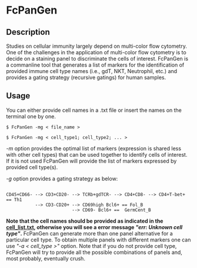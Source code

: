 # FcPanGen
## Description
Studies on cellular immunity largely depend on multi-color flow cytometry. One of the challenges in the application of multi-color flow cytometry is to decide on a staining panel to discriminate the cells of interest. FcPanGen is a commanline tool that generates a list of markers for the identification of provided immune cell type names (i.e., gdT, NKT, Neutrophil, etc.) and provides a gating strategy (recursive gatings) for human samples.
## Usage
You can either provide cell names in a .txt file or insert the names on the terminal one by one. 
<pre><code>$ FcPanGen -mg < file_name ></code></pre>
<pre><code>$ FcPanGen -mg < cell_type1; cell_type2; ... ></code></pre>
*-m* option provides the optimal list of markers (expression is shared less with other cell types) that can be used together to identify cells of interest. If it is not used FcPanGen will provide the list of markers expressed by provided cell type(s).

*-g* option provides a gating strategy as below:
<pre><code>
CD45+CD66- --> CD3+CD20- --> TCRb+gdTCR- --> CD4+CD8- --> CD4+T-bet+ == Th1
           --> CD3-CD20+ --> CD69high Bcl6+ == Fol_B
                         --> CD69- Bcl6+ ==  GermCent_B     
</code></pre>
 

**Note that the cell names should be provided as indicated in the [cell_list.txt](https://github.com/ym-ibg/FcPanGen/blob/main/Cell_list), otherwise you will see a error message *"err: Unknown cell type"*.**
FcPanGen can generate more than one panel alternative for a particular cell type. To obtain multiple panels with different markers one can use *"-a < cell_type >"* option. Note that if you do not provide cell type, FcPanGen will try to provide all the possible combinations of panels and, most probably, eventually crush. 

